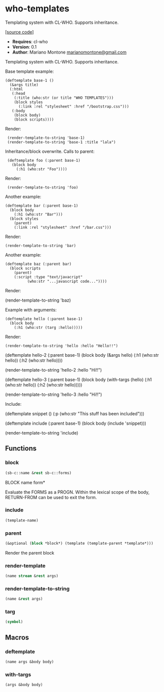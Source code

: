 # who-templates

Templating system with CL-WHO. Supports inheritance.

[[source code]](../who-templates.lisp)

- **Requires**: cl-who
- **Version**: 0.1
- **Author**: Mariano Montone <marianomontone@gmail.com>


 Templating system with CL-WHO. Supports inheritance.


 Base template example:

    (deftemplate base-1 ()
      (&args title)
      (:html
       (:head
        (:title (who:str (or title "WHO TEMPLATES")))
        (block styles
          (:link :rel "stylesheet" :href "/bootstrap.css")))
       (:body
        (block body)
        (block scripts))))

 Render:

     (render-template-to-string 'base-1)
     (render-template-to-string 'base-1 :title "lala")

 Inheritance/block overwrite. Calls to parent:

     (deftemplate foo (:parent base-1)
       (block body
         (:h1 (who:str "Foo"))))

 Render:

     (render-template-to-string 'foo)

 Another example:

    (deftemplate bar (:parent base-1)
      (block body
        (:h1 (who:str "Bar")))
      (block styles
        (parent)
        (:link :rel "stylesheet" :href "/bar.css")))

 Render:

    (render-template-to-string 'bar)

 Another example:

    (deftemplate baz (:parent bar)
      (block scripts
        (parent)
        (:script :type "text/javacript"
              (who:str "...javascript code..."))))

 Render:

   (render-template-to-string 'baz)

 Example with arguments:

    (deftemplate hello (:parent base-1)
      (block body
        (:h1 (who:str (targ :hello)))))

 Render:

    (render-template-to-string 'hello :hello "Hello!!")

 (deftemplate hello-2 (:parent base-1)
   (block body
     (&args hello)
     (:h1 (who:str hello))
     (:h2 (who:str hello))))

 (render-template-to-string 'hello-2 :hello "Hi!!")

 (deftemplate hello-3 (:parent base-1)
   (block body
     (with-targs (hello)
       (:h1 (who:str hello))
       (:h2 (who:str hello)))))

 (render-template-to-string 'hello-3 :hello "Hi!!")

 Include:

 (deftemplate snippet ()
   (:p (who:str "This stuff has been included")))

 (deftemplate include (:parent base-1)
   (block body
     (include 'snippet)))

 (render-template-to-string 'include)



## Functions
### block

```lisp
(sb-c::name &rest sb-c::forms)
```

BLOCK name form*



Evaluate the FORMS as a PROGN. Within the lexical scope of the body,
RETURN-FROM can be used to exit the form.
### include

```lisp
(template-name)
```


### parent

```lisp
(&optional (block *block*) (template (template-parent *template*)))
```

Render the parent block




### render-template

```lisp
(name stream &rest args)
```


### render-template-to-string

```lisp
(name &rest args)
```


### targ

```lisp
(symbol)
```


## Macros
### deftemplate

```lisp
(name args &body body)
```



### with-targs

```lisp
(args &body body)
```




